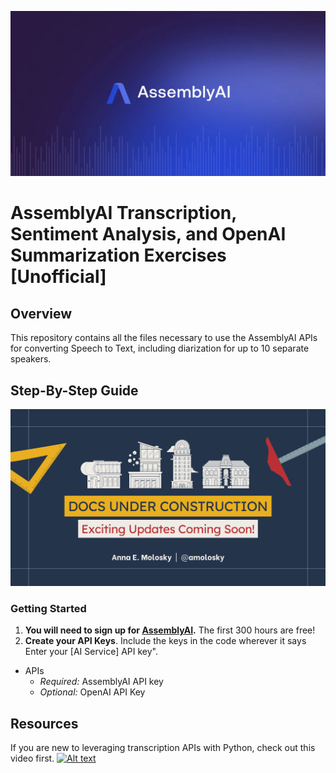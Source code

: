 ![AssemblyAI](https://github.com/amolosky/AssemblyAI/blob/main/Images/AssemblyAI.webp)

# AssemblyAI Transcription, Sentiment Analysis, and OpenAI Summarization Exercises [Unofficial]
## Overview
This repository contains all the files necessary to use the AssemblyAI APIs for converting Speech to Text, including diarization for up to 10 separate speakers. 
 
## Step-By-Step Guide
![Documentation Under Construction](https://github.com/amolosky/AssemblyAI/blob/main/Images/Anna%20E.%20Molosky%20(amolosky).svg "Under construction")
### Getting Started
1. **You will need to sign up for [AssemblyAI](%28https://www.assemblyai.com/dashboard/signup%29).** The first 300 hours are free!
2. **Create your API Keys**.  Include the keys in the code wherever it says Enter your [AI Service] API key".
- APIs
  - *Required:* AssemblyAI API key
  - *Optional:* OpenAI API Key

## Resources
If you are new to leveraging transcription APIs with Python, check out this video first.
 [![Alt text](https://img.youtube.com/vi/mYUyaKmvu6Y/hqdefault.jpg)](https://youtu.be/mYUyaKmvu6Y)
